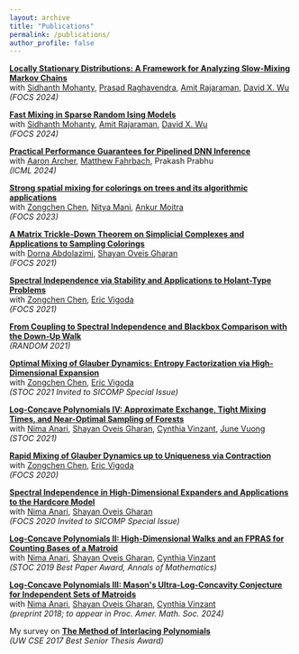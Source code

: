 ```yaml
---
layout: archive
title: "Publications"
permalink: /publications/
author_profile: false
---
```


**[Locally Stationary Distributions: A Framework for Analyzing Slow-Mixing Markov Chains](https://arxiv.org/abs/2405.20849)** <br />
with [Sidhanth Mohanty](https://sidhanthm.com/), [Prasad Raghavendra](https://people.eecs.berkeley.edu/~prasad/), [Amit Rajaraman](https://amitrajaraman.github.io/about/), [David X. Wu](https://davidxwu.github.io/) <br />
*(FOCS 2024)*

**[Fast Mixing in Sparse Random Ising Models](https://arxiv.org/abs/2405.06616)** <br />
with [Sidhanth Mohanty](https://sidhanthm.com/), [Amit Rajaraman](https://amitrajaraman.github.io/about/), [David X. Wu](https://davidxwu.github.io/) <br />
*(FOCS 2024)*

**[Practical Performance Guarantees for Pipelined DNN Inference](https://arxiv.org/abs/2311.03703)** <br />
with [Aaron Archer](https://research.google/people/aaron-archer/), [Matthew Fahrbach](https://www.matthewfahrbach.com/), Prakash Prabhu <br />
*(ICML 2024)*

**[Strong spatial mixing for colorings on trees and its algorithmic applications](https://arxiv.org/abs/2304.01954)** <br />
with [Zongchen Chen](https://sites.google.com/view/zongchenchen/home), [Nitya Mani](https://www.mit.edu/~nmani/), [Ankur Moitra](https://people.csail.mit.edu/moitra/) <br />
*(FOCS 2023)*

**[A Matrix Trickle-Down Theorem on Simplicial Complexes and Applications to Sampling Colorings](https://arxiv.org/abs/2106.03845)** <br />
with [Dorna Abdolazimi](https://dornaabdolazimi.github.io/), [Shayan Oveis Gharan](https://homes.cs.washington.edu/~shayan/) <br />
*(FOCS 2021)*

**[Spectral Independence via Stability and Applications to Holant-Type Problems](https://arxiv.org/abs/2106.03366)** <br />
with [Zongchen Chen](https://sites.google.com/view/zongchenchen/home), [Eric Vigoda](https://sites.cs.ucsb.edu/~vigoda/) <br />
*(FOCS 2021)*

**[From Coupling to Spectral Independence and Blackbox Comparison with the Down-Up Walk](https://arxiv.org/abs/2103.11609)** <br />
*(RANDOM 2021)*

**[Optimal Mixing of Glauber Dynamics: Entropy Factorization via High-Dimensional Expansion](https://arxiv.org/abs/2011.02075)** <br />
with [Zongchen Chen](https://sites.google.com/view/zongchenchen/home), [Eric Vigoda](https://sites.cs.ucsb.edu/~vigoda/) <br />
*(STOC 2021 Invited to SICOMP Special Issue)*

**[Log-Concave Polynomials IV: Approximate Exchange, Tight Mixing Times, and Near-Optimal Sampling of Forests](https://arxiv.org/abs/2004.07220)** <br />
with [Nima Anari](https://nimaanari.com/), [Shayan Oveis Gharan](https://homes.cs.washington.edu/~shayan/), [Cynthia Vinzant](http://sites.math.washington.edu/~vinzant/), [June Vuong](https://thuyduongvuong.github.io/index.html) <br />
*(STOC 2021)*

**[Rapid Mixing of Glauber Dynamics up to Uniqueness via Contraction](https://arxiv.org/abs/2004.09083)** <br />
with [Zongchen Chen](https://sites.google.com/view/zongchenchen/home), [Eric Vigoda](https://sites.cs.ucsb.edu/~vigoda/) <br />
*(FOCS 2020)*

**[Spectral Independence in High-Dimensional Expanders and Applications to the Hardcore Model](https://arxiv.org/abs/2001.00303)** <br />
with [Nima Anari](https://nimaanari.com/), [Shayan Oveis Gharan](https://homes.cs.washington.edu/~shayan/) <br />
*(FOCS 2020 Invited to SICOMP Special Issue)*

**[Log-Concave Polynomials II: High-Dimensional Walks and an FPRAS for Counting Bases of a Matroid](https://arxiv.org/abs/1811.01816)** <br />
with [Nima Anari](https://nimaanari.com/), [Shayan Oveis Gharan](https://homes.cs.washington.edu/~shayan/), [Cynthia Vinzant](http://sites.math.washington.edu/~vinzant/) <br />
*(STOC 2019 Best Paper Award, Annals of Mathematics)*

**[Log-Concave Polynomials III: Mason's Ultra-Log-Concavity Conjecture for Independent Sets of Matroids](https://arxiv.org/abs/1811.01600)** <br />
with [Nima Anari](https://nimaanari.com/), [Shayan Oveis Gharan](https://homes.cs.washington.edu/~shayan/), [Cynthia Vinzant](http://sites.math.washington.edu/~vinzant/) <br />
*(preprint 2018; to appear in Proc. Amer. Math. Soc. 2024)*

My survey on **[The Method of Interlacing Polynomials](https://s3-us-west-2.amazonaws.com/www-cse-public/ugrad/thesis/KuikuiLui.pdf)** <br />
*(UW CSE 2017 Best Senior Thesis Award)*

